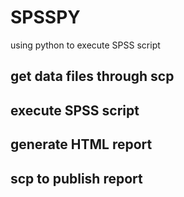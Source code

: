 # SPSSPY
using python to execute SPSS script

## get data files through scp

## execute SPSS script

## generate HTML report

## scp to publish report
